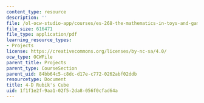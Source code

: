 ```yaml
---
content_type: resource
description: ''
file: /ol-ocw-studio-app/courses/es-268-the-mathematics-in-toys-and-games-spring-2010/1f1f1e2f9aa102f52da8056f0cfad64a_MITES_268S10_4Dcube.pdf
file_size: 616471
file_type: application/pdf
learning_resource_types:
- Projects
license: https://creativecommons.org/licenses/by-nc-sa/4.0/
ocw_type: OCWFile
parent_title: Projects
parent_type: CourseSection
parent_uid: 84bb64c5-c8dc-d17e-c772-0262abf02ddb
resourcetype: Document
title: 4-D Rubik's Cube
uid: 1f1f1e2f-9aa1-02f5-2da8-056f0cfad64a
---
```

